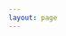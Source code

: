 ```yaml
---
layout: page
---
```

<script setup>
import {
  VPTeamPage,
  VPTeamPageTitle,
  VPTeamMembers,
  VPTeamPageSection
} from 'vitepress/theme'

const hqLeaders = [
  { avatar: '/about/hq/2013/正面.jpeg', name: '正面', title: '社长' },
  { avatar: '/about/hq/avatar.png', name: 'D君', title: '副社长' },
  { avatar: '/about/hq/2013/店长.jpeg', name: '店长', title: '副社长' },
  { avatar: '/about/hq/avatar.png', name: 'Miyu', title: '副社长' },
  { avatar: '/about/hq/avatar.png', name: '魍魉', title: '副社长' },
];

const vaMembers = [ // 演音部
  { avatar: '/about/hq/avatar.png', name: '满天', title: '部长' },
  { avatar: '/about/hq/avatar.png', name: '锐桑', title: '副部长' },
  { avatar: '/about/hq/avatar.png', name: '大漠', title: '副部长' },
  { avatar: '/about/hq/avatar.png', name: 'Panda', title: '副部长' },
];

const editMembers = [ // 编辑部
  { avatar: '/about/hq/2013/世闲.jpg', name: '世闲', title: '部长' },
  { avatar: '/about/hq/avatar.png', name: '明蛋', title: '副部长' },
  { avatar: '/about/hq/avatar.png', name: '⑨', title: '副部长' },
  { avatar: '/about/hq/avatar.png', name: '小怨', title: '副部长' },
];

const cosMembers = [ // cos部
  { avatar: '/about/hq/avatar.png', name: '小吧', title: '部长' },
  { avatar: '/about/hq/avatar.png', name: '安妮', title: '副部长' },
  { avatar: '/about/hq/avatar.png', name: '毛毛虫', title: '副部长' },
  { avatar: '/about/hq/avatar.png', name: '菠萝', title: '副部长' },
];

const secretariatMembers = [ // 秘书处
  { avatar: '/about/hq/avatar.png', name: '小阳', title: '部长' },
  { avatar: '/about/hq/avatar.png', name: '阿木', title: '副部长' },
  { avatar: '/about/hq/avatar.png', name: '骚年', title: '副部长' },
];

const prMembers = [ // 公关部
  { avatar: '/about/hq/avatar.png', name: '岚', title: '部长' },
  { avatar: '/about/hq/avatar.png', name: '神妖', title: '副部长' },
  { avatar: '/about/hq/avatar.png', name: '小丑', title: '副部长' },
  { avatar: '/about/hq/avatar.png', name: '筒子', title: '副部长' },
];

</script>

<VPTeamPage>
  <VPTeamPageTitle>
    <template #title>2013HQ</template>
    <template #lead>2013.6-2014.6</template>
  </VPTeamPageTitle>

  <VPTeamPageSection>
    <template #title>社长团</template>
    <template #members>
      <VPTeamMembers size="small" :members="hqLeaders" />
    </template>
  </VPTeamPageSection>

  <VPTeamPageSection>
    <template #title>演音部</template>
    <template #members>
      <VPTeamMembers size="small" :members="vaMembers" />
    </template>
  </VPTeamPageSection>

  <VPTeamPageSection>
    <template #title>编辑部</template>
    <template #members>
      <VPTeamMembers size="small" :members="editMembers" />
    </template>
  </VPTeamPageSection>

  <VPTeamPageSection>
    <template #title>cos部</template>
    <template #members>
      <VPTeamMembers size="small" :members="cosMembers" />
    </template>
  </VPTeamPageSection>

  <VPTeamPageSection>
    <template #title>秘书处</template>
    <template #members>
      <VPTeamMembers size="small" :members="secretariatMembers" />
    </template>
  </VPTeamPageSection>

  <VPTeamPageSection>
    <template #title>公关部</template>
    <template #members>
      <VPTeamMembers size="small" :members="prMembers" />
    </template>
  </VPTeamPageSection>
</VPTeamPage>
